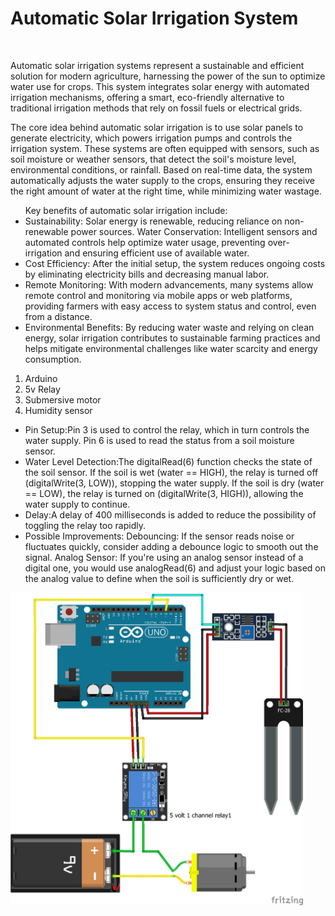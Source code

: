 <h1>Automatic Solar Irrigation System</h1><br>
<div class="introduction">
<p>Automatic solar irrigation systems represent a sustainable and efficient solution for modern agriculture, harnessing the power of the sun to optimize water use for crops. This system integrates solar energy with automated irrigation mechanisms, offering a smart, eco-friendly alternative to traditional irrigation methods that rely on fossil fuels or electrical grids.

The core idea behind automatic solar irrigation is to use solar panels to generate electricity, which powers irrigation pumps and controls the irrigation system. These systems are often equipped with sensors, such as soil moisture or weather sensors, that detect the soil's moisture level, environmental conditions, or rainfall. Based on real-time data, the system automatically adjusts the water supply to the crops, ensuring they receive the right amount of water at the right time, while minimizing water wastage.
<ul>
Key benefits of automatic solar irrigation include:

<li>Sustainability: Solar energy is renewable, reducing reliance on non-renewable power sources.
Water Conservation: Intelligent sensors and automated controls help optimize water usage, preventing over-irrigation and ensuring efficient use of available water.</li>

<li>Cost Efficiency: After the initial setup, the system reduces ongoing costs by eliminating electricity bills and decreasing manual labor.</li>

<li>Remote Monitoring: With modern advancements, many systems allow remote control and monitoring via mobile apps or web platforms, providing farmers with easy access to system status and control, even from a distance.</li>
<li>Environmental Benefits: By reducing water waste and relying on clean energy, solar irrigation contributes to sustainable farming practices and helps mitigate environmental challenges like water scarcity and energy consumption.</li>
</p></div>

<div id="components">
<ol>
<li>Arduino</li>
<li>5v Relay</li>
<li>Submersive motor</li>
<li>Humidity sensor</li>
</ol>
</div>

<div id="construction">
<p>
<ul>

<li>Pin Setup:Pin 3 is used to control the relay, which in turn controls the water supply.
Pin 6 is used to read the status from a soil moisture sensor.</li>
<li>Water Level Detection:The digitalRead(6) function checks the state of the soil sensor.
If the soil is wet (water == HIGH), the relay is turned off (digitalWrite(3, LOW)), stopping the water supply.
If the soil is dry (water == LOW), the relay is turned on (digitalWrite(3, HIGH)), allowing the water supply to continue.</li>
<li>Delay:A delay of 400 milliseconds is added to reduce the possibility of toggling the relay too rapidly.</li>
<li>Possible Improvements:
Debouncing: If the sensor reads noise or fluctuates quickly, consider adding a debounce logic to smooth out the signal.
Analog Sensor: If you're using an analog sensor instead of a digital one, you would use analogRead(6) and adjust your logic based on the analog value to define when the soil is sufficiently dry or wet.
</li>
</p>
</div>

<img src="How to make plant watering system.jpg" height="500px">



